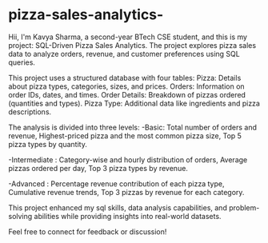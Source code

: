 # pizza-sales-analytics-
Hii, I'm Kavya Sharma, a second-year BTech CSE student, and this is my project: SQL-Driven Pizza Sales Analytics. The project explores pizza sales data to analyze orders, revenue, and customer preferences using SQL queries.

This project uses a structured database with four tables:
Pizza: Details about pizza types, categories, sizes, and prices.
Orders: Information on order IDs, dates, and times.
Order Details: Breakdown of pizzas ordered (quantities and types).
Pizza Type: Additional data like ingredients and pizza descriptions.

The analysis is divided into three levels:
-Basic:
Total number of orders and revenue,
Highest-priced pizza and the most common pizza size,
Top 5 pizza types by quantity.

-Intermediate :
Category-wise and hourly distribution of orders,
Average pizzas ordered per day,
Top 3 pizza types by revenue.

-Advanced :
Percentage revenue contribution of each pizza type,
Cumulative revenue trends,
Top 3 pizzas by revenue for each category.

This project enhanced my sql skills, data analysis capabilities, and problem-solving abilities while providing insights into real-world datasets.


Feel free to connect for feedback or discussion! 












